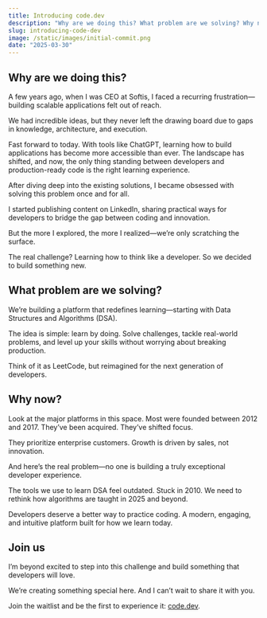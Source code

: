 ```yaml
---
title: Introducing code.dev
description: "Why are we doing this? What problem are we solving? Why now?..."
slug: introducing-code-dev
image: /static/images/initial-commit.png
date: "2025-03-30"
---
```


## Why are we doing this?

A few years ago, when I was CEO at Softis, I faced a recurring frustration—building scalable applications felt out of reach.

We had incredible ideas, but they never left the drawing board due to gaps in knowledge, architecture, and execution.

Fast forward to today. With tools like ChatGPT, learning how to build applications has become more accessible than ever. The landscape has shifted, and now, the only thing standing between developers and production-ready code is the right learning experience.

After diving deep into the existing solutions, I became obsessed with solving this problem once and for all.

I started publishing content on LinkedIn, sharing practical ways for developers to bridge the gap between coding and innovation.

But the more I explored, the more I realized—we’re only scratching the surface.

The real challenge? Learning how to think like a developer. So we decided to build something new.

## What problem are we solving?

We’re building a platform that redefines learning—starting with Data Structures and Algorithms (DSA).

The idea is simple: learn by doing. Solve challenges, tackle real-world problems, and level up your skills without worrying about breaking production.

Think of it as LeetCode, but reimagined for the next generation of developers.

## Why now?

Look at the major platforms in this space. Most were founded between 2012 and 2017. They’ve been acquired. They’ve shifted focus.

They prioritize enterprise customers. Growth is driven by sales, not innovation.

And here’s the real problem—no one is building a truly exceptional developer experience.

The tools we use to learn DSA feel outdated. Stuck in 2010. We need to rethink how algorithms are taught in 2025 and beyond.

Developers deserve a better way to practice coding. A modern, engaging, and intuitive platform built for how we learn today.

## Join us

I’m beyond excited to step into this challenge and build something that developers will love.

We’re creating something special here. And I can’t wait to share it with you.

Join the waitlist and be the first to experience it: [code.dev]().